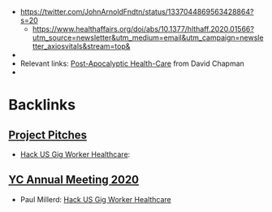 - https://twitter.com/JohnArnoldFndtn/status/1337044869563428864?s=20
    - https://www.healthaffairs.org/doi/abs/10.1377/hlthaff.2020.01566?utm_source=newsletter&utm_medium=email&utm_campaign=newsletter_axiosvitals&stream=top&
- 
- Relevant links: [Post-Apocalyptic Health-Care](https://meaningness.com/metablog/post-apocalyptic-health-care) from David Chapman
- 

# Backlinks
## [Project Pitches](<Project Pitches.md>)
- [Hack US Gig Worker Healthcare](<Hack US Gig Worker Healthcare.md>):

## [YC Annual Meeting 2020](<YC Annual Meeting 2020.md>)
- Paul Millerd: [Hack US Gig Worker Healthcare](<Hack US Gig Worker Healthcare.md>)

